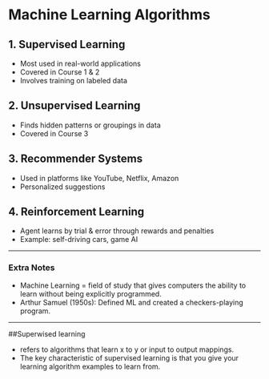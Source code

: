 # Machine Learning Algorithms

## 1. Supervised Learning  
- Most used in real-world applications  
- Covered in Course 1 & 2  
- Involves training on labeled data  

## 2. Unsupervised Learning  
- Finds hidden patterns or groupings in data  
- Covered in Course 3  

## 3. Recommender Systems  
- Used in platforms like YouTube, Netflix, Amazon  
- Personalized suggestions  

## 4. Reinforcement Learning  
- Agent learns by trial & error through rewards and penalties  
- Example: self-driving cars, game AI  

---

### Extra Notes
- Machine Learning = field of study that gives computers the ability to learn without being explicitly programmed.  
- Arthur Samuel (1950s): Defined ML and created a checkers-playing program.

---

##Superwised learning
- refers to algorithms that learn x to y or input to output mappings.
-  The key characteristic of supervised learning is that you give your learning algorithm examples to learn from.
